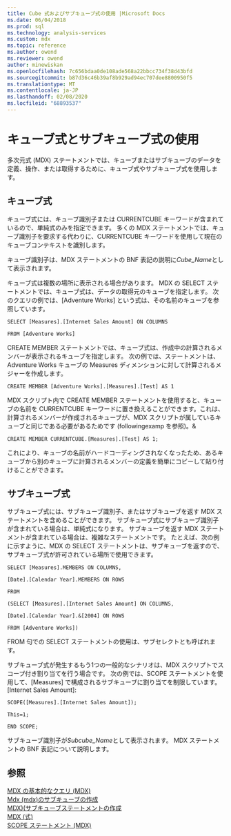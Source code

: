 ```yaml
---
title: Cube 式およびサブキューブ式の使用 |Microsoft Docs
ms.date: 06/04/2018
ms.prod: sql
ms.technology: analysis-services
ms.custom: mdx
ms.topic: reference
ms.author: owend
ms.reviewer: owend
author: minewiskan
ms.openlocfilehash: 7c656bdaa0de108ade568a22bbcc734f38d43bfd
ms.sourcegitcommit: b87d36c46b39af8b929ad94ec707dee8800950f5
ms.translationtype: MT
ms.contentlocale: ja-JP
ms.lasthandoff: 02/08/2020
ms.locfileid: "68893537"
---
```

# <a name="using-cube-and-subcube-expressions"></a>キューブ式とサブキューブ式の使用


  多次元式 (MDX) ステートメントでは、キューブまたはサブキューブのデータを定義、操作、または取得するために、キューブ式やサブキューブ式を使用します。  
  
## <a name="cube-expressions"></a>キューブ式  
 キューブ式には、キューブ識別子または CURRENTCUBE キーワードが含まれているので、単純式のみを指定できます。 多くの MDX ステートメントでは、キューブ識別子を要求する代わりに、CURRENTCUBE キーワードを使用して現在のキューブコンテキストを識別します。  
  
 キューブ識別子は、MDX ステートメントの BNF 表記の説明に*Cube_Name*として表示されます。  
  
 キューブ式は複数の場所に表示される場合があります。 MDX の SELECT ステートメントでは、キューブ式は、データの取得元のキューブを指定します。 次のクエリの例では、[Adventure Works] という式は、その名前のキューブを参照しています。  
  
 `SELECT [Measures].[Internet Sales Amount] ON COLUMNS`  
  
 `FROM [Adventure Works]`  
  
 CREATE MEMBER ステートメントでは、キューブ式は、作成中の計算されるメンバーが表示されるキューブを指定します。 次の例では、ステートメントは、Adventure Works キューブの Measures ディメンションに対して計算されるメジャーを作成します。  
  
 `CREATE MEMBER [Adventure Works].[Measures].[Test] AS 1`  
  
 MDX スクリプト内で CREATE MEMBER ステートメントを使用すると、キューブの名前を CURRENTCUBE キーワードに置き換えることができます。これは、計算されるメンバーが作成されるキューブが、MDX スクリプトが属しているキューブと同じである必要があるためです (followingexamp を参照)。&  
  
 `CREATE MEMBER CURRENTCUBE.[Measures].[Test] AS 1;`  
  
 これにより、キューブの名前がハードコーディングされなくなったため、あるキューブから別のキューブに計算されるメンバーの定義を簡単にコピーして貼り付けることができます。  
  
## <a name="subcube-expressions"></a>サブキューブ式  
 サブキューブ式には、サブキューブ識別子、またはサブキューブを返す MDX ステートメントを含めることができます。 サブキューブ式にサブキューブ識別子が含まれている場合は、単純式になります。 サブキューブを返す MDX ステートメントが含まれている場合は、複雑なステートメントです。 たとえば、次の例に示すように、MDX の SELECT ステートメントは、サブキューブを返すので、サブキューブ式が許可されている場所で使用できます。  
  
 `SELECT [Measures].MEMBERS ON COLUMNS,`  
  
 `[Date].[Calendar Year].MEMBERS ON ROWS`  
  
 `FROM`  
  
 `(SELECT [Measures].[Internet Sales Amount] ON COLUMNS,`  
  
 `[Date].[Calendar Year].&[2004] ON ROWS`  
  
 `FROM [Adventure Works])`  
  
 FROM 句での SELECT ステートメントの使用は、サブセレクトとも呼ばれます。  
  
 サブキューブ式が発生するもう1つの一般的なシナリオは、MDX スクリプトでスコープ付き割り当てを行う場合です。 次の例では、SCOPE ステートメントを使用して、[Measures] で構成されるサブキューブに割り当てを制限しています。[Internet Sales Amount]:  
  
 `SCOPE([Measures].[Internet Sales Amount]);`  
  
 `This=1;`  
  
 `END SCOPE;`  
  
 サブキューブ識別子が*Subcube_Name*として表示されます。 MDX ステートメントの BNF 表記について説明します。  
  
## <a name="see-also"></a>参照  
 [MDX の基本的なクエリ &#40;MDX&#41;](https://docs.microsoft.com/analysis-services/multidimensional-models/mdx/mdx-query-the-basic-query)   
 [Mdx &#40;mdx&#41;のサブキューブの作成](https://docs.microsoft.com/analysis-services/multidimensional-models/mdx/building-subcubes-in-mdx-mdx)   
 [MDX&#41;&#40;サブキューブステートメントの作成](../mdx/mdx-data-definition-create-subcube.md)   
 [MDX &#40;式&#41;](../mdx/expressions-mdx.md)   
 [SCOPE ステートメント &#40;MDX&#41;](../mdx/mdx-scripting-scope.md)  
  
  
